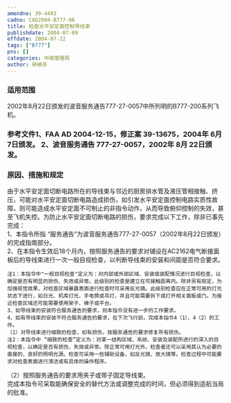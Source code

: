 ```yaml
---
amendno: 39-4493  
cadno: CAD2004-B777-06  
title: 检查水平安定面控制导线束  
publishdate: 2004-07-09  
effdate: 2004-07-22  
tags: ["B777"]  
pns: []  
categories: 中南管理局  
author: 钟颖芬  
---
```

  
### 适用范围  
2002年8月22日颁发的波音服务通告777-27-0057中所列明的B777-200系列飞机。  
  
<!--more-->  
### 参考文件1、FAA AD 2004-12-15，修正案 39-13675，2004年 6月 7日颁发。 2、波音服务通告 777-27-0057，2002年 8月 22日颁发。  
  
### 原因、措施和规定  
由于水平安定面切断电路所在的导线束与邻近的厨房排水管及液压管相接触、挤压，可能对水平安定面切断电路造成损伤，如引发水平安定面控制电路实质性故障，则可能造成水平安定面不可制止的非指令动作，从而导致俯仰控制的失效，甚至飞机失控。为防止水平安定面切断电路的损伤，要求完成以下工作，除非已事先完成：  
    1、本指令所指 “服务通告”为波音服务通告777-27-0057（2002年8月22日颁发）的完成指南部分。  
    2、在本指令生效后18个月内，按照服务通告的要求对铺设在AC2162电气断接面板后的导线束进行一次一般目视检查，以判断导线束的安装和间距是否符合要求。  
  
    注1：本指令中"一般目视检查"定义为：对内部或外部区域、安装或装配情况进行目视检查，以确定是否有明显的损伤、失效或异常。此级别的检查是建立在可接触距离内。除非另有规定，为加强视觉效果，对检查区域暴露表面进行检查时可采用反光镜。此级别检查应在正常可用的灯光状态下进行，如日光、机库灯光、手电筒或吊灯，并且可能需要拆下或打开相关面板或门。为接近检查区域还可能需要使用架子、梯子或平台。  
    3、如导线束的安装符合服务通告的要求，则本指令没有进一步的工作要求。  
    4、如有导线束的安装不符合服务通告的要求，在下次飞行前，完成本指令4（1）、4（2）的工作。  
    （1）对导线束进行细致的检查，如有损伤，按服务通告的要求修复所有损伤。  
    注2：本指令中 “细致的检查”定义为：对某一结构区域、系统、安装及装配所进行的深入的目视检查，以确定是否有损伤、失效或异常。除正常可用灯光外，检查者还可以采用其认为必要的直接的、良好的照明光源。检查可采用一些辅助设备，如反光镜、放大镜等。检查过程中可能要求对检查表面进行清洁或有具体的操作程序。  
（2）按照服务通告的要求用夹子或带子固定导线束。  
完成本指令可采取能确保安全的替代方法或调整完成的时间，但必须得到适航当局的批准。  
